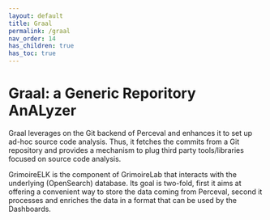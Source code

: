 ```yaml
---
layout: default
title: Graal
permalink: /graal
nav_order: 14
has_children: true
has_toc: true
---
```


# Graal: a Generic Reporitory AnALyzer

Graal leverages on the Git backend of Perceval and enhances it to set
up ad-hoc source code analysis. Thus, it fetches the commits from a
Git repository and provides a mechanism to plug third party
tools/libraries focused on source code analysis.


GrimoireELK is the component of GrimoireLab that interacts with the
underlying (OpenSearch) database. Its goal is two-fold, first it aims
at offering a convenient way to store the data coming from Perceval,
second it processes and enriches the data in a format that can be
used by the Dashboards.

